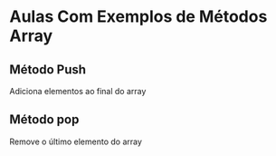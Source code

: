 # Aulas Com Exemplos de Métodos Array 

## Método Push

Adiciona elementos ao final do array

## Método pop

Remove o último elemento do array